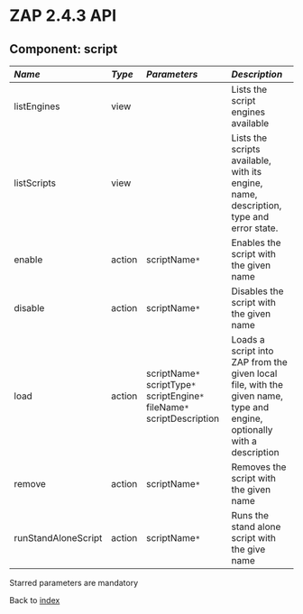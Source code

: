 # ZAP 2.4.3 API
## Component: script
| _Name_ | _Type_ | _Parameters_ | _Description_ |
|:-------|:-------|:-------------|:--------------|
| listEngines| view |  | Lists the script engines available |
| listScripts| view |  | Lists the scripts available, with its engine, name, description, type and error state. |
| enable| action | scriptName`*`  | Enables the script with the given name |
| disable| action | scriptName`*`  | Disables the script with the given name |
| load| action | scriptName`*` scriptType`*` scriptEngine`*` fileName`*` scriptDescription  | Loads a script into ZAP from the given local file, with the given name, type and engine, optionally with a description |
| remove| action | scriptName`*`  | Removes the script with the given name |
| runStandAloneScript| action | scriptName`*`  | Runs the stand alone script with the give name |

Starred parameters are mandatory

Back to [index](ApiGen_Index)

